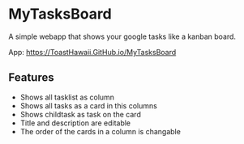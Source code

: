 # MyTasksBoard
A simple webapp that shows your google tasks like a kanban board.

App: https://ToastHawaii.GitHub.io/MyTasksBoard

## Features
- Shows all tasklist as column
- Shows all tasks as a card in this columns
- Shows childtask as task on the card
- Title and description are editable
- The order of the cards in a column is changable